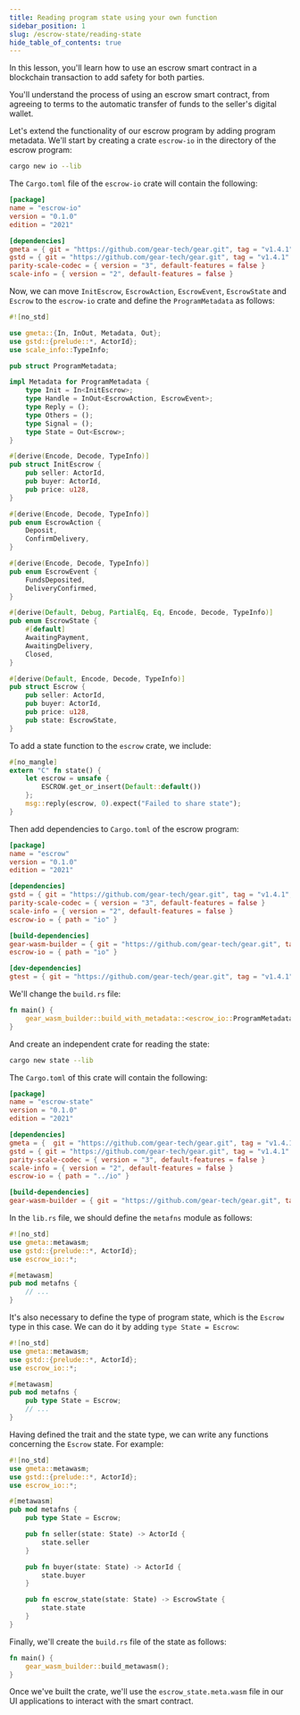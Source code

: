 ```yaml
---
title: Reading program state using your own function
sidebar_position: 1
slug: /escrow-state/reading-state
hide_table_of_contents: true
---
```


In this lesson, you'll learn how to use an escrow smart contract in a blockchain transaction to add safety for both parties.

You'll understand the process of using an escrow smart contract, from agreeing to terms to the automatic transfer of funds to the seller's digital wallet.

Let's extend the functionality of our escrow program by adding program metadata. We'll start by creating a crate `escrow-io` in the directory of the escrow program:

```bash
cargo new io --lib
```

The `Cargo.toml` file of the `escrow-io` crate will contain the following:

```toml title="io/Cargo.toml"
[package]
name = "escrow-io"
version = "0.1.0"
edition = "2021"

[dependencies]
gmeta = { git = "https://github.com/gear-tech/gear.git", tag = "v1.4.1" }
gstd = { git = "https://github.com/gear-tech/gear.git", tag = "v1.4.1" }
parity-scale-codec = { version = "3", default-features = false }
scale-info = { version = "2", default-features = false }
```

Now, we can move `InitEscrow`, `EscrowAction`, `EscrowEvent`, `EscrowState` and `Escrow` to the `escrow-io` crate and define the `ProgramMetadata` as follows:

```rust title="io/src/lib.rs"
#![no_std]

use gmeta::{In, InOut, Metadata, Out};
use gstd::{prelude::*, ActorId};
use scale_info::TypeInfo;

pub struct ProgramMetadata;

impl Metadata for ProgramMetadata {
    type Init = In<InitEscrow>;
    type Handle = InOut<EscrowAction, EscrowEvent>;
    type Reply = ();
    type Others = ();
    type Signal = ();
    type State = Out<Escrow>;
}

#[derive(Encode, Decode, TypeInfo)]
pub struct InitEscrow {
    pub seller: ActorId,
    pub buyer: ActorId,
    pub price: u128,
}

#[derive(Encode, Decode, TypeInfo)]
pub enum EscrowAction {
    Deposit,
    ConfirmDelivery,
}

#[derive(Encode, Decode, TypeInfo)]
pub enum EscrowEvent {
    FundsDeposited,
    DeliveryConfirmed,
}

#[derive(Default, Debug, PartialEq, Eq, Encode, Decode, TypeInfo)]
pub enum EscrowState {
    #[default]
    AwaitingPayment,
    AwaitingDelivery,
    Closed,
}

#[derive(Default, Encode, Decode, TypeInfo)]
pub struct Escrow {
    pub seller: ActorId,
    pub buyer: ActorId,
    pub price: u128,
    pub state: EscrowState,
}
```

To add a state function to the `escrow` crate, we include:

```rust title="src/lib.rs"
#[no_mangle]
extern "C" fn state() {
    let escrow = unsafe {
        ESCROW.get_or_insert(Default::default())
    };
    msg::reply(escrow, 0).expect("Failed to share state");
}
```

Then add dependencies to `Cargo.toml` of the escrow program:

```toml title="Cargo.toml"
[package]
name = "escrow"
version = "0.1.0"
edition = "2021"

[dependencies]
gstd = { git = "https://github.com/gear-tech/gear.git", tag = "v1.4.1", features = ["debug"] }
parity-scale-codec = { version = "3", default-features = false }
scale-info = { version = "2", default-features = false }
escrow-io = { path = "io" }

[build-dependencies]
gear-wasm-builder = { git = "https://github.com/gear-tech/gear.git", tag = "v1.4.1", features = ["wasm-opt"] }
escrow-io = { path = "io" }

[dev-dependencies]
gtest = { git = "https://github.com/gear-tech/gear.git", tag = "v1.4.1" }
```

We'll change the `build.rs` file:

```rust title="build.rs"
fn main() {
    gear_wasm_builder::build_with_metadata::<escrow_io::ProgramMetadata>();
}
```

And create an independent crate for reading the state:

```bash
cargo new state --lib
```

The `Cargo.toml` of this crate will contain the following:

```toml title="state/Cargo.toml"
[package]
name = "escrow-state"
version = "0.1.0"
edition = "2021"

[dependencies]
gmeta = {  git = "https://github.com/gear-tech/gear.git", tag = "v1.4.1", features = ["codegen"] }
gstd = { git = "https://github.com/gear-tech/gear.git", tag = "v1.4.1" }
parity-scale-codec = { version = "3", default-features = false }
scale-info = { version = "2", default-features = false }
escrow-io = { path = "../io" }

[build-dependencies]
gear-wasm-builder = { git = "https://github.com/gear-tech/gear.git", tag = "v1.4.1", features = ["metawasm", "wasm-opt"] }
```

In the `lib.rs` file, we should define the `metafns` module as follows:

```rust title="state/src/lib.rs"
#![no_std]
use gmeta::metawasm;
use gstd::{prelude::*, ActorId};
use escrow_io::*;

#[metawasm]
pub mod metafns {
    // ...
}
```

It's also necessary to define the type of program state, which is the `Escrow` type in this case. We can do it by adding `type State = Escrow`:

```rust title="state/src/lib.rs"
#![no_std]
use gmeta::metawasm;
use gstd::{prelude::*, ActorId};
use escrow_io::*;

#[metawasm]
pub mod metafns {
    pub type State = Escrow;
    // ...
}
```

Having defined the trait and the state type, we can write any functions concerning the `Escrow` state. For example:

```rust title="state/src/lib.rs"
#![no_std]
use gmeta::metawasm;
use gstd::{prelude::*, ActorId};
use escrow_io::*;

#[metawasm]
pub mod metafns {
    pub type State = Escrow;

    pub fn seller(state: State) -> ActorId {
        state.seller
    }

    pub fn buyer(state: State) -> ActorId {
        state.buyer
    }

    pub fn escrow_state(state: State) -> EscrowState {
        state.state
    }
}
```

Finally, we'll create the `build.rs` file of the state as follows:

```rust title="state/build.rs"
fn main() {
    gear_wasm_builder::build_metawasm();
}
```

Once we've built the crate, we'll use the `escrow_state.meta.wasm` file in our UI applications to interact with the smart contract.
